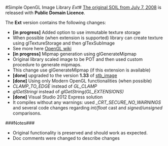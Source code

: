 #Simple OpenGL Image Library *Ext*#
[The original SOIL from July 7, 2008](http://www.lonesock.net/soil.html) is released with **Public Domain Licence**.

The **Ext** version contains the following changes:

* **[in progress]** Added option to use immutable texture storage
 * When possible (when extension is supported) library can create texture using glTextureStorage and then glTexSubImage
 * See more here [OpenGL wiki](http://www.opengl.org/wiki/Texture_Storage)
* **[in progress]** Mipmap generation using glGenerateMipmap
 * Original library scaled image to be POT and then used custom procedure to generate mipmaps.
 * This change use glGenerateMipmap (if this extension is available)
* **[done]** upgraded to the version **1.33** of [stb_image](http://www.nothings.org/stb_image.c)
* **[done]** Using only Modern OpenGL functionalities (when possible)
 * *CLAMP\_TO\_EDGE* instead of *GL\_CLAMP*
 *  *glGetStringi* instead of *glGetString(GL\_EXTENSIONS)* 
* **[done]** Visual Studio 2012 Express solution
 * It compiles without any warnings: used *\_CRT_SECURE_NO_WARNINGS* and several code changes regarding *int/float* cast and *signed/unsigned* comparisons.

###Notes###
* Original functionality is preserved and should work as expected.
* Doc comments were changed to describe changes